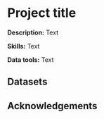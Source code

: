 # Project title

**Description:** Text

**Skills:** Text

**Data tools:** Text

## Datasets

## Acknowledgements
